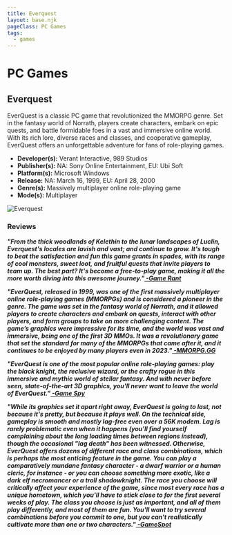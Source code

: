 ```yaml
---
title: Everquest
layout: base.njk
pageClass: PC Games
tags:
  - games
---
```

<div class="games-header">
  <h1>PC Games</h1>
</div>
</div>
  <section class="grid-m">
        <article class="card-m">
            <div class="card__content-m">
                <h2 class="card__text-m">Everquest</h2>
              <p class="card__text-m">
                EverQuest is a classic PC game that revolutionized the MMORPG genre. Set in the fantasy world of Norrath, players create characters, embark on epic quests, and battle formidable foes in a vast and immersive online world. With its rich lore, diverse races and classes, and cooperative gameplay, EverQuest offers an unforgettable adventure for fans of role-playing games.
              </p>
              <ul>
                <li><strong>Developer(s):</strong> 	Verant Interactive, 989 Studios</li>
                <li><strong>Publisher(s):</strong> NA: Sony Online Entertainment, EU: Ubi Soft</li>
                <li><strong>Platform(s):</strong> Microsoft Windows</li>
                <li><strong>Release:</strong> NA: March 16, 1999, EU: April 28, 2000</li>
                <li><strong>Genre(s):</strong> Massively multiplayer online role-playing game</li>
                <li><strong>Mode(s):</strong> Multiplayer</li>
              </ul>
            </div>
          </article>
          <article class="card-m">
            <div class="card__img-m"><img src="/images/pc3.png" alt="Everquest"></div>
          </article>
     </section>
    <div class="game_reviews">
    <h3>Reviews</h3>
      <p>
        <strong><i>"From the thick woodlands of Kelethin to the lunar landscapes of Luclin, Everquest's locales are lavish and vast; and continue to grow. It's tough to beat the satisfaction and fun this game grants in spades, with its range of cool monsters, sweet loot, and fruitful quests that invite players to team up. The best part? It's become a free-to-play game, making it all the more worth diving into this awesome journey."<a href="https://gamerant.com/pc-games-cant-play-console/?newsletter_popup=1#star-wars-the-old-republic" target="_blank" rel="noopener noreferrer"> -Game Rant</a></i></strong>
      </p>
      <p>   
        <strong><i>"EverQuest, released in 1999, was one of the first massively multiplayer online role-playing games (MMORPGs) and is considered a pioneer in the genre. The game was set in the fantasy world of Norrath, and it allowed players to create characters and embark on quests, interact with other players, and form groups to take on more challenging content. The game’s graphics were impressive for its time, and the world was vast and immersive, being one of the first 3D MMOs. It was a revolutionary game that set the standard for many of the MMORPGs that came after it, and it continues to be enjoyed by many players even in 2023."<a href="https://mmorpg.gg/everquest-review/" target="_blank" rel="noopener noreferrer"> -MMORPG.GG</a></i></strong>
      </p>
      <p>
        <strong><i>"EverQuest is one of the most popular online role-playing games: play the black knight, the reclusive wizard, or the crafty rogue in this immersive and mythic world of stellar fantasy. And with never before seen, state-of-the-art 3D graphics, you'll never want to leave the world of EverQuest."<a href="http://pc.gamespy.com/pc/everquest/" target="_blank" rel="noopener noreferrer"> -Game Spy</a></i></strong>
      </p>
      <p>
        <strong><i>"While its graphics set it apart right away, EverQuest is going to last, not because it's pretty, but because it plays well. On the technical side, gameplay is smooth and mostly lag-free even over a 56K modem. Lag is rarely problematic even when it happens (you'll find yourself complaining about the long loading times between regions instead), though the occasional "lag death" has been witnessed. Otherwise, EverQuest offers dozens of different race and class combinations, which is perhaps the most enticing feature in the game. You can play a comparatively mundane fantasy character - a dwarf warrior or a human cleric, for instance - or you can choose something more exotic, like a dark elf necromancer or a troll shadowknight. The race you choose will critically affect your experience of the game, since most every race has a unique hometown, which you'll have to stick close to for the first several weeks of play. The class you choose is just as important, and all of them play differently, and most of them are fun. You'll want to try several combinations before you commit to one, but you can't realistically cultivate more than one or two characters."<a href="https://www.gamespot.com/reviews/everquest-review/1900-2535859/" target="_blank" rel="noopener noreferrer"> -GameSpot</a></i></strong>
      </p>
    </div> 